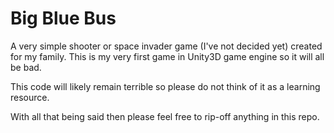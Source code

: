 # Big Blue Bus
A very simple shooter or space invader game (I've not decided yet) created for my family.
This is my very first game in Unity3D game engine so it will all be bad.

This code will likely remain terrible so please do not think of it as a learning resource.

With all that being said then please feel free to rip-off anything in this repo.
